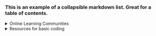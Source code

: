 ### This is an example of a collapsible markdown list. Great for a table of contents.

<details><summary>Online Learning Communities</summary>
<p>

#### Some useful online learning communities:
- [Udemy](https://www.udemy.com/)
- [Coursera](https://www.coursera.org)
- [EDX](https://courses.edx.org/dashboard)
- [Kahn Academy](https://www.khanacademy.org)

</p>
</details>




<details><summary>Resources for basic coding</summary>
<p>

#### Resources for coding starters:
- [W3](https://www.w3schools.com)
- [Stack Overflow](https://stackoverflow.com)

</p>
</details>
